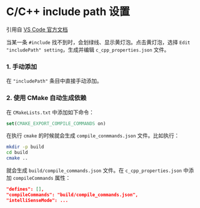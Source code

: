 # C/C++ include path 设置

引用自 [VS Code 官方文档](https://github.com/Microsoft/vscode-cpptools/blob/master/Documentation/Getting%20started.md)

当某一条 `#include` 找不到时，会划绿线、显示黄灯泡。点击黄灯泡，选择 `Edit "includePath" setting`，生成并编辑 `c_cpp_properties.json` 文件。

### 1. 手动添加

在 `"includePath"` 条目中直接手动添加。

### 2. 使用 CMake 自动生成依赖

在 `CMakeLists.txt` 中添加如下命令：

``` cmake
set(CMAKE_EXPORT_COMPILE_COMMANDS on)
```

在执行 `cmake` 的时候就会生成 `compile_conmmands.json` 文件。比如执行：

``` bash
mkdir -p build
cd build
cmake ..
```

就会生成 `build/compile_commands.json` 文件。在 `c_cpp_properties.json` 中添加 `compileCommands` 属性：

``` json
"defines": [],
"compileCommands": "build/compile_commands.json",
"intelliSenseMode": ...
```
